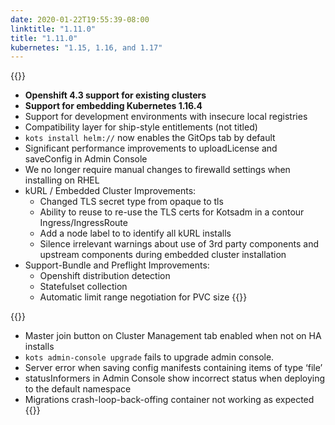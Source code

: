 ```yaml
---
date: 2020-01-22T19:55:39-08:00
linktitle: "1.11.0"
title: "1.11.0"
kubernetes: "1.15, 1.16, and 1.17"
---
```


{{<features>}}
* **Openshift 4.3 support for existing clusters**
* **Support for embedding Kubernetes 1.16.4**
* Support for development environments with insecure local registries
* Compatibility layer for ship-style entitlements (not titled)
* `kots install helm://` now enables the GitOps tab by default
* Significant performance improvements to uploadLicense and saveConfig in Admin Console
* We no longer require manual changes to firewalld settings when installing on RHEL
* kURL / Embedded Cluster Improvements: 
  * Changed TLS secret type from opaque to tls
  * Ability to reuse to re-use the TLS certs for Kotsadm in a contour Ingress/IngressRoute
  * Add a node label to to identify all kURL installs
  * Silence irrelevant warnings about use of 3rd party components and upstream components during embedded cluster installation
* Support-Bundle and Preflight Improvements:
  * Openshift distribution detection
  * Statefulset collection
  * Automatic limit range negotiation for PVC size
{{</features>}}

{{<fixes>}}
* Master join button on Cluster Management tab enabled when not on HA installs
* `kots admin-console upgrade` fails to upgrade admin console. 
* Server error when saving config manifests containing items of type ‘file’ 
* statusInformers in Admin Console show incorrect status when deploying to the default namespace
* Migrations crash-loop-back-offing container not working as expected
{{</fixes>}}
